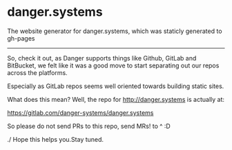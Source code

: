 # danger.systems
The website generator for danger.systems, which was staticly generated to gh-pages

---

So, check it out, as Danger supports things like Github, GitLab and BitBucket, we felt
like it was a good move to start separating out our repos across the platforms.

Especially as GitLab repos seems well oriented towards building static sites. 

What does this mean? Well, the repo for http://danger.systems is actually at:

https://gitlab.com/danger-systems/danger.systems

So please do not send PRs to this repo, send MRs! to ^ :D

./
Hope this helps you.Stay tuned.
